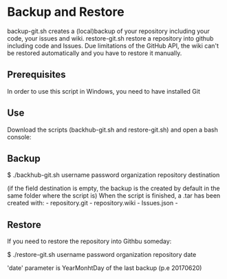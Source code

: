 # Backup and Restore
backup-git.sh creates a (local)backup of your repository including your code, your issues and wiki.
restore-git.sh restore a repository into github including code and Issues.
Due limitations of the GitHub API, the wiki can't be restored automatically and you have to restore it manually.

## Prerequisites
In order to use this script in Windows, you need to have installed Git

## Use
Download the scripts (backhub-git.sh and restore-git.sh) and open a bash console:

## Backup
$ ./backhub-git.sh username password organization repository destination 

(if the field destination is empty, the backup is the created by default in the same folder where the script is)
When the script is finished, a .tar has been created with:
    - repository.git
    - repository.wiki
    - Issues.json
    -  
 ## Restore
If you need to restore the repository into Githbu someday:

$ ./restore-git.sh username password organization repository date

'date' parameter is YearMonhtDay of the last backup (p.e 20170620)
